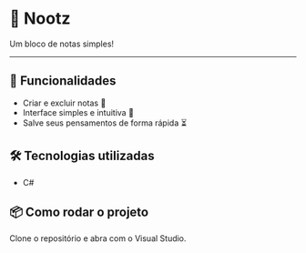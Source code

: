 # 📝 Nootz

 Um bloco de notas simples!

---

## 🚀 Funcionalidades

- Criar e excluir notas 📝
- Interface simples e intuitiva 🎨
- Salve seus pensamentos de forma rápida ⏳

## 🛠️ Tecnologias utilizadas

- C# 

## 📦 Como rodar o projeto

Clone o repositório e abra com o Visual Studio.
